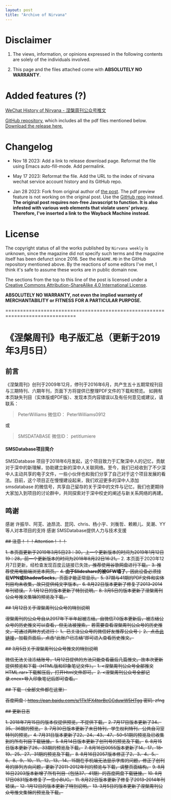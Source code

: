```yaml
---
layout: post
title: "Archive of Nirvana"
---
```


# Disclaimer

1. The views, information, or opinions expressed in the following contents are
solely of the individuals involved.

2. This page and the files attached come with **ABSOLUTELY NO WARRANTY**.

# Added features (?)

[WeChat History of Nirvana - 涅槃周刊公众号推文](https://nirvana-wechat.jing.rocks)

[GitHub repository](https://github.com/delgh1/nirvana-sz), which includes all
the pdf files mentioned below. [Download the release
here.](https://github.com/delgh1/nirvana-sz/releases)

# Changelog

- Nov 18 2023: Add a link to release download page. Reformat the file using
  Emacs auto-fill-mode. Add permalink.

- May 17 2023: Reformat the file. Add the URL to the index of nirvana wechat
  service account history and its GitHub repo.

- Jan 28 2023: Fork from original author of [the
post](https://web.archive.org/web/20231118040826/https://hackmd.io/@uOwb5ZnlTnWuF0zwmCQ_5Q/B1446O0bX?type=view).
The pdf preview feature is not working on the original post. Use the [GitHub
repo](https://github.com/delgh1/nirvana-sz) instead.  **The original post
requires non-free Javascript to function. It is also infested with various web
elements that violate users' privacy. Therefore, I've inserted a link to the
Wayback Machine instead.**

# License

The copyright status of all the works published by `Nirvana weekly` is
unknown, since the magazine did not specify such terms and the magazine itself
has been defunct since 2016. See the `README.MD` in the GitHub repository
mentioned above. By the reactions of some editors I've met, I think it's safe
to assume these works are in public domain now.

The sections from the top to this line of the post is licensed under a
[Creative Commons Attribution-ShareAlike 4.0 International
License](http://creativecommons.org/licenses/by-sa/4.0/).

**ABSOLUTELY NO WARRANTY, not even the implied warranty of MERCHANTABILITY or
  FITNESS FOR A PARTICULAR PURPOSE.**

==============================================================================

# 《涅槃周刊》电子版汇总（更新于2019年3月5日）

## 前言

《涅槃周刊》创刊于2009年12月，停刊于2016年6月，共产生五十五期常规刊目与三期特刊、六期年刊，页面下方将提供已整理PDF文件的下载和预览。
如拥有本页缺失刊目（实体版或PDF版）、发现本页内容错误以及有任何意见或建议，请联系：

> PeterWilliams
> 微信ID： PeterWilliams0912

或
>SMSDATABASE
>微信ID： petitlumiere

#### SMSDatabase项目简介

SMSDatabase 项目于2018年6月发起，这个项目致力于汇聚深中人的记忆，贡献对于深中的新理解，协助建立新的深中人关联网络。至今，我们已经收到了不少深中人主动共享的电子文件，一些小伙伴也和我们分享了自己对于这个项目发展的看法。目前，这个项目正在慢慢建设起来，我们欢迎更多的深中人添加smsdatabase 的微信号，共享自己留存的关于深中的文件与记忆，我们也更期待大家加入到项目的讨论群中，共同探索对于深中校史的阐述与新关系网络的再建。

## 鸣谢

感谢 许振华、阿芜、迪昂流、昆冈、chris、杨小宇、刘衡哲、赖赖儿、吴潮、YY等人对本项目的支持
感谢 SMSDatabase提供人力与技术支援

~~## 注意！！！Attention！！！~~

~~1. 本页面更新于2019年3月5日23：30，上一个更新版本的时间为2019年1月12日19：28，前一个更新版本的时间为2018年8月22日16:21。~~
2. 本页面于2020年12月7日更新，经检查发现百度云链接已失效~~，推荐使用谷歌网盘进行下载。~~
~~3. 推荐使用电脑端浏览本网页。~~
~~4. **由于Slideshare的被GFW墙了**，因此设备必须挂载**VPN或ShadowSocks**，页面才能正常显示。~~
~~5. 37期与41期的PDF文件和实体刊目均未收集，故只提供纯文字版本。~~
~~6. 8月22日版本更新了修复了2013-2014年刊错误。~~
~~7. 1月12日的版本更新了特别说明。~~
~~8. 3月5日的版本更新了涅槃周刊公众号推文集锦的预览及下载。~~

~~## 1月12日关于涅槃周刊公众号的特别说明~~

~~涅槃周刊的公众号自从2017年下半年起被冻结。自微信7.0版本更新后，被冻结公众号的历史推文可以查看，但无法被搜索。~~
~~若需要查看涅槃周刊公众号的历史推文，可通过两种方式进行：~~
~~1、已关注公众号的微信好友推荐公众号；~~
~~2、点击[此链接](https://mp.weixin.qq.com/s/daweUYIwSLDQe7OErl_g2A "a link")，加载页面后，点击“此账户已冻结”即可进入查看历史推文。~~

~~## 3月5日关于涅槃周刊公众号推文的特别说明~~

~~微信无法关注冻结账号，1月12日提供的方法只能查看最后几篇推文。故本次更新提供预览和下载（HTML版和印象笔记文件）。~~
~~1. <涅槃周刊公众号全部推文HTML.rar>下载解压后，打开Html文件即可。~~
~~2. <涅槃周刊公众号全部记录.enex>导入印象笔记后即可查看。~~

~~## 下载 （全部文件都在这里）~~

~~百度网盘：https://pan.baidu.com/s/1Tk1FX4tprBcGGduwW5HTgg 密码: zfng~~

~~## 更新日志~~

~~1. 2018年7月15日的版本仅提供预览，不提供下载。~~
~~2. 7月17日版本更新了34、35、36期的预览。~~
~~3. 7月30日版本更新了末日特刊、学生权利特刊、公共自习室特刊的预览。~~
~~4. 7月31日版本更新了22、24、43、47、50-51期的预览及已收集到的所有刊目下载链接。~~
~~5. 8月14日版本更新了创刊号的预览及下载。~~
~~6. 8月15日版本更新了26、33期的预览及下载。~~
~~7. 8月16日0055版本更新了14、17、18-19、25、27、31期的预览及下载。~~
~~8. 8月16日2057版本修正了2、3、4、5、6、8、9、10、11、12、13、14、15期在手机端无法显示字库的问题，修正了创刊号的排列方向问题，更新了2011-2012年刊的预览与下载，调整页面结构。~~
~~9. 8月16日2203版本新增了所有刊目（包括37、41期）的百度网盘下载链接。~~
~~10. 8月17日0831版本修复了一些小BUG。~~
~~11. 8月22日版本更新了修复了2013-2014年刊错误。~~
~~12. 1月12日的版本更新了特别说明。~~
~~13. 3月5日的版本更新了涅槃周刊公众号推文集锦的预览及下载。~~
